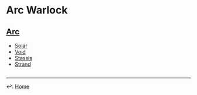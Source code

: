 # Arc Warlock

## [Arc](./arc-lock.md)

* [Solar](./solar-lock.md)
* [Void](./void-lock.md)
* [Stassis](./stassis-lock.md)
* [Strand](./strand-lock.md)

##

---

↩️: [Home](../../index.md)
